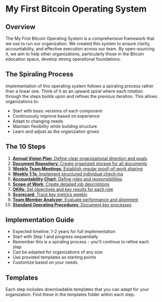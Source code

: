 # My First Bitcoin Operating System

## Overview
The My First Bitcoin Operating System is a comprehensive framework that we use to run our organization. We created this system to ensure clarity, accountability, and effective execution across our team. By open-sourcing it, we aim to help other organizations, particularly those in the Bitcoin education space, develop strong operational foundations.

## The Spiraling Process

Implementation of this operating system follows a spiraling process rather than a linear one. Think of it as an upward spiral where each rotation through the steps builds upon and refines the previous iteration. This allows organizations to:
- Start with basic versions of each component
- Continuously improve based on experience
- Adapt to changing needs
- Maintain flexibility while building structure
- Learn and adjust as the organization grows

## The 10 Steps
1. [**Annual Vision Plan**: Define clear organizational direction and goals](https://github.com/MyFirstBitcoin/OS-Everything/tree/587f25002295ed3cdc5b92344e4012db8119de0b/Operations%20%26%20Fundraising/Internal%20Docs/Operating%20System/Step%201%3A%20Annual%20Vision%20Plan)
2. [**Document Repository**: Create organized storage for all documents](https://github.com/MyFirstBitcoin/OS-Everything/tree/0ede98fd3e6beffb465a65523ae5b78cf0b12a28/Operations%20%26%20Fundraising/Internal%20Docs/Operating%20System/Step%202%3A%20Document%20Repository%20Structure) 
3. [**Weekly Team Meetings**: Establish regular proof-of-work sharing](https://github.com/MyFirstBitcoin/Open-Source-Everything/tree/d349cdc5c1115de768b87861d1d5c678cbf3f5e8/Operations%20%26%20Fundraising/Internal%20Docs/Operating%20System/Step%203%3A%20Weekly%20Team%20Meetings%20(POW))
4. [**Weekly 1:1s**: Implement structured individual check-ins](https://github.com/MyFirstBitcoin/Open-Source-Everything/tree/6a0609b9c863b2a5554aa901c329072a400fbe56/Operations%20%26%20Fundraising/Internal%20Docs/Operating%20System/Step%204%3A%20Weekly%201%3A1s)
5. [**Accountability Chart**: Define roles and responsibilities](https://github.com/MyFirstBitcoin/Open-Source-Everything/tree/27220ef2014e294788914327af254a668cda3aed/Operations%20%26%20Fundraising/Internal%20Docs/Operating%20System/Step%205%3A%20Accountability%20Chart)
6. [**Scope of Work**: Create detailed job descriptions](https://github.com/MyFirstBitcoin/Open-Source-Everything/blob/0d5880327c7bc48e28437eaa808197ed0b8851eb/Operations%20%26%20Fundraising/Internal%20Docs/Operating%20System/Step%206%3A%20Scope%20of%20Work%20Documents%20(SOW)/README.md)
7. [**OKRs**: Set objectives and key results for each role](https://github.com/MyFirstBitcoin/Open-Source-Everything/tree/5f9569983f7c56e7dc63e6035e4d0b14c0596990/Operations%20%26%20Fundraising/Internal%20Docs/Operating%20System/Step%207%3A%20OKRs%20(Objectives%20and%20Key%20Results))
8. [**Scorecard**: Track key metrics weekly](https://github.com/MyFirstBitcoin/Open-Source-Everything/tree/fe52987eeb030fed4e4c41566918f2346ccd9fc3/Operations%20%26%20Fundraising/Internal%20Docs/Operating%20System/Step%208%3A%20Scorecard)
9. [**Team Member Analyzer**: Evaluate performance and alignment](https://github.com/MyFirstBitcoin/Open-Source-Everything/tree/fef90779ef8208d4a918944c9017ddb5d58927ef/Operations%20%26%20Fundraising/Internal%20Docs/Operating%20System/Step%209%3A%20Team%20Member%20Analyzer)
10. [**Standard Operating Procedures**: Document key processes](https://github.com/MyFirstBitcoin/Open-Source-Everything/tree/f187547747cc4f0547e2321e012cec16ea628210/Operations%20%26%20Fundraising/Internal%20Docs/Operating%20System/Step%2010%3A%20Standard%20Operating%20Procedures)

## Implementation Guide
- Expected timeline: 1-2 years for full implementation
- Start with Step 1 and progress sequentially
- Remember this is a spiraling process - you'll continue to refine each step
- Can be adapted for organizations of any size
- Use provided templates as starting points
- Customize based on your needs

## Templates
Each step includes downloadable templates that you can adapt for your organization. Find these in the templates folder within each step.

